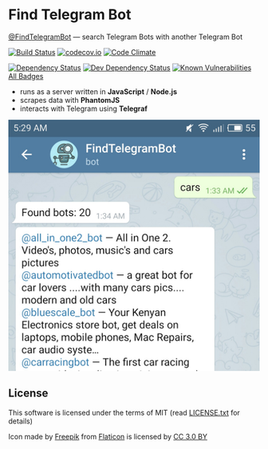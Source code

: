 Find Telegram Bot
=================

[@FindTelegramBot](https://t.me/FindTelegramBot) — search Telegram Bots with another Telegram Bot

[![Build Status](https://api.travis-ci.org/alopatindev/find-telegram-bot.svg?branch=master)](https://travis-ci.org/alopatindev/find-telegram-bot)
[![codecov.io](http://codecov.io/github/alopatindev/find-telegram-bot/coverage.svg?branch=master)](https://codecov.io/github/alopatindev/find-telegram-bot?branch=master)
[![Code Climate](https://codeclimate.com/github/alopatindev/find-telegram-bot/badges/gpa.svg)](https://codeclimate.com/github/alopatindev/find-telegram-bot)

[![Dependency Status](https://david-dm.org/alopatindev/find-telegram-bot.svg)](https://david-dm.org/alopatindev/find-telegram-bot)
[![Dev Dependency Status](https://david-dm.org/alopatindev/find-telegram-bot/dev-status.svg)](https://david-dm.org/alopatindev/find-telegram-bot?type=dev)
[![Known Vulnerabilities](https://snyk.io/test/github/alopatindev/find-telegram-bot/badge.svg)](https://snyk.io/test/github/alopatindev/find-telegram-bot)
[All Badges](BADGES.md)

- runs as a server written in **JavaScript** / **Node.js**
- scrapes data with **PhantomJS**
- interacts with Telegram using **Telegraf**

![Screenshot](https://raw.githubusercontent.com/alopatindev/assets/master/find-telegram-bot.png)

License
-------
This software is licensed under the terms of MIT (read [LICENSE.txt](LICENSE.txt) for details)

Icon made by [Freepik](http://www.freepik.com) from [Flaticon](http://www.flaticon.com) is licensed by [CC 3.0 BY](http://creativecommons.org/licenses/by/3.0/)

